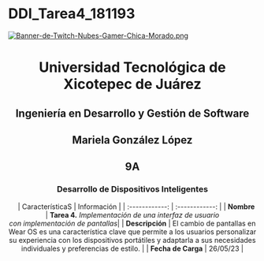 # DDI_Tarea4_181193

[![Banner-de-Twitch-Nubes-Gamer-Chica-Morado.png](https://i.postimg.cc/15q3LFXF/Banner-de-Twitch-Nubes-Gamer-Chica-Morado.png)](https://postimg.cc/MvzwBvyZ)

<div align="center">
  
# Universidad Tecnológica de Xicotepec de Juárez


## Ingeniería en Desarrollo y Gestión de Software
## Mariela González López
## 9A
### Desarrollo de Dispositivos Inteligentes

&nbsp;
&nbsp;
|  CaracterísticaS |  Información |
| :------------: | :------------: |
| **Nombre**  |  **Tarea 4.** *Implementación de una interfaz de usuario <br> con implementación de pantallas*|
| **Descripción**  |  El cambio de pantallas en Wear OS es una característica clave que permite a los usuarios personalizar su experiencia con los dispositivos portátiles y adaptarla a sus necesidades individuales y preferencias de estilo. |
|  **Fecha de Carga** | 26/05/23 |
